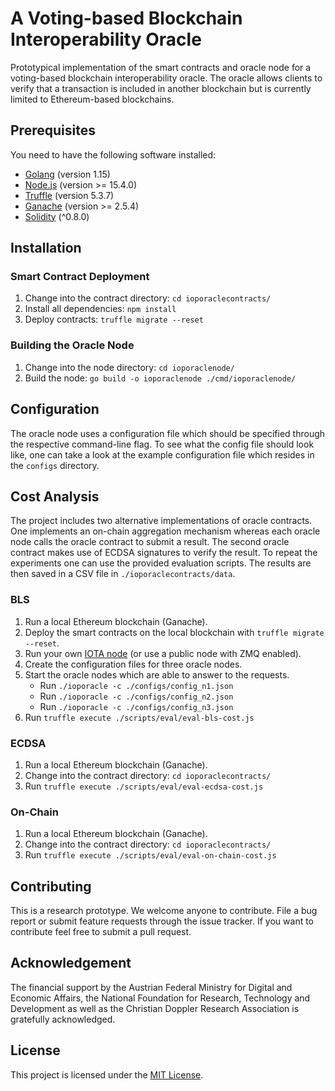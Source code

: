 # A Voting-based Blockchain Interoperability Oracle

Prototypical implementation of the smart contracts and oracle node for a voting-based blockchain interoperability oracle. The oracle allows  clients  to  verify  that  a  transaction  is  included  in  another  blockchain but is currently limited to Ethereum-based blockchains.

##  Prerequisites

You need to have the following software installed:
* [Golang](https://golang.org/doc/install) (version 1.15)
* [Node.js](https://nodejs.org/) (version >= 15.4.0)
* [Truffle](https://www.trufflesuite.com/truffle) (version 5.3.7)
* [Ganache](https://www.trufflesuite.com/ganache) (version >= 2.5.4)
* [Solidity](https://docs.soliditylang.org/en/latest/installing-solidity.html) (^0.8.0)

## Installation

### Smart Contract Deployment

1. Change into the contract directory: `cd ioporaclecontracts/`
2. Install all dependencies: `npm install`
3. Deploy contracts: `truffle migrate --reset`

### Building the Oracle Node

1. Change into the node directory: `cd ioporaclenode/`
2. Build the node: `go build -o ioporaclenode ./cmd/ioporaclenode/`

## Configuration

The oracle node uses a configuration file which should be specified through the respective command-line flag. To see what the config file should look like, one can take a look at the example configuration file which resides in the `configs` directory.

## Cost Analysis

The project includes two alternative implementations of oracle contracts. One implements an on-chain aggregation mechanism whereas each oracle node calls the oracle contract to submit a result. The second oracle contract makes use of ECDSA signatures to verify the result. To repeat the experiments one can use the provided evaluation scripts. The results are then saved in a CSV file in `./ioporaclecontracts/data`.

### BLS
1. Run a local Ethereum blockchain (Ganache).
2. Deploy the smart contracts on the local blockchain with `truffle migrate --reset`.
3. Run your own [IOTA node](https://github.com/gohornet/hornet) (or use a public node with ZMQ enabled).
4. Create the configuration files for three oracle nodes.
5. Start the oracle nodes which are able to answer to the requests.
	- Run `./ioporacle -c ./configs/config_n1.json`
	- Run `./ioporacle -c ./configs/config_n2.json`
	- Run `./ioporacle -c ./configs/config_n3.json`
6. Run `truffle execute ./scripts/eval/eval-bls-cost.js`

### ECDSA

1. Run a local Ethereum blockchain (Ganache).
2. Change into the contract directory: `cd ioporaclecontracts/`
3. Run `truffle execute ./scripts/eval/eval-ecdsa-cost.js`

### On-Chain

1. Run a local Ethereum blockchain (Ganache).
2. Change into the contract directory: `cd ioporaclecontracts/`
3. Run `truffle execute ./scripts/eval/eval-on-chain-cost.js`

## Contributing

This is a research prototype. We welcome anyone to contribute. File a bug report or submit feature requests through the issue tracker. If you want to contribute feel free to submit a pull request.

## Acknowledgement

The financial support by the Austrian Federal Ministry for Digital and Economic Affairs, the National Foundation for Research, Technology and Development as well as the Christian Doppler Research Association is gratefully acknowledged.

## License

This project is licensed under the [MIT License](LICENSE).
